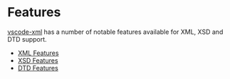 # Features

[vscode-xml](https://github.com/redhat-developer/vscode-xml) has a number of notable features available for XML, XSD and DTD support.

- [XML Features](Features/XMLFeatures.md#xml-features)
- [XSD Features](Features/XSDFeatures.md#xsd-features)
- [DTD Features](Features/DTDFeatures.md#dtd-features)
